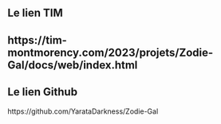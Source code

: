<h2>Le lien TIM<h2/>
https://tim-montmorency.com/2023/projets/Zodie-Gal/docs/web/index.html
  
<h2>Le lien Github</h2>
https://github.com/YarataDarkness/Zodie-Gal
